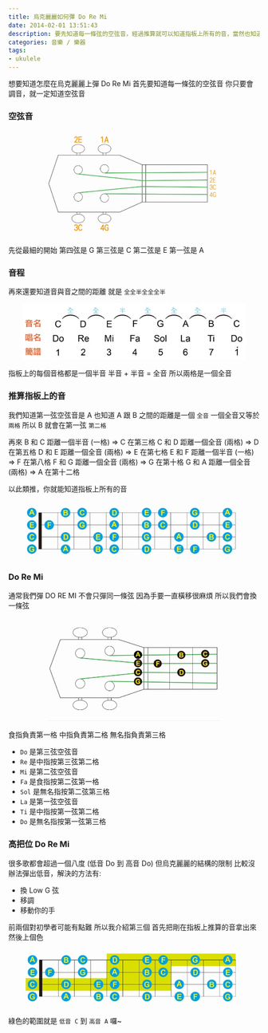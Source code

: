 ```yaml
---
title: 烏克麗麗如何彈 Do Re Mi
date: 2014-02-01 13:51:43
description: 要先知道每一條弦的空弦音，經過推算就可以知道指板上所有的音，當然也知道 Do Re Mi 的位置囉，再來還要知道音與音之間的距離，就是全全半全全全半，指板上的每個音格都是一個半音 ...
categories: 音樂 / 樂器
tags:
- ukulele
---
```


想要知道怎麼在烏克麗麗上彈 Do Re Mi
首先要知道每一條弦的空弦音
你只要會調音，就一定知道空弦音

<!-- more -->

### 空弦音

<div align="center"><img src="/2014-02-01-ukulele-do-re-mi-scales/open_string_note.jpg" width="350px"/></div>

先從最細的開始
第四弦是 G
第三弦是 C
第二弦是 E
第一弦是 A

### 音程

再來還要知道音與音之間的距離
就是 `全全半全全全半`

<div align="center"><img src="/2014-02-01-ukulele-do-re-mi-scales/interval.jpg" width="450px"/></div>

指板上的每個音格都是一個半音
半音 + 半音 = 全音
所以兩格是一個全音

### 推算指板上的音

我們知道第一弦空弦音是 A
也知道 A 跟 B 之間的距離是一個 `全音`
一個全音又等於 `兩格`
所以 B 就會在第一弦 `第二格`

再來
B 和 C 距離一個半音 (一格) => C 在第三格
C 和 D 距離一個全音 (兩格) => D 在第五格
D 和 E 距離一個全音 (兩格) => E 在第七格
E 和 F 距離一個半音 (一格) => F 在第八格
F 和 G 距離一個全音 (兩格) => G 在第十格
G 和 A 距離一個全音 (兩格) => A 在第十二格

以此類推，你就能知道指板上所有的音

<div align="center"><img src="/2014-02-01-ukulele-do-re-mi-scales/note_fretboard.jpg" width="450px"/></div>

### Do Re Mi

通常我們彈 DO RE MI 不會只彈同一條弦
因為手要一直橫移很麻煩
所以我們會換一條弦

<div align="center"><img src="/2014-02-01-ukulele-do-re-mi-scales/doremi.jpg" width="350px"/></div>

食指負責第一格
中指負責第二格
無名指負責第三格

- `Do` 是第三弦空弦音
- `Re` 是中指按第三弦第二格
- `Mi` 是第二弦空弦音
- `Fa` 是食指按第二弦第一格
- `Sol` 是無名指按第二弦第三格
- `La` 是第一弦空弦音
- `Ti` 是中指按第一弦第二格
- `Do` 是無名指按第一弦第三格

### 高把位 Do Re Mi

很多歌都會超過一個八度 (低音 Do 到 高音 Do)
但烏克麗麗的結構的限制
比較沒辦法彈出低音，解決的方法有:
- 換 Low G 弦
- 移調
- 移動你的手

前兩個對初學者可能有點難
所以我介紹第三個
首先把剛在指板上推算的音拿出來
然後上個色

<div align="center"><img src="/2014-02-01-ukulele-do-re-mi-scales/position_shifting_note.jpg" width="450px"/></div>

綠色的範圍就是 `低音 C` 到 `高音 A` 囉~






